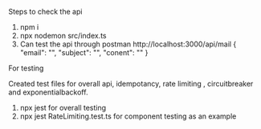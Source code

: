 Steps to check the api

1. npm i
2. npx nodemon src/index.ts
3. Can test the api through postman http://localhost:3000/api/mail
   {
     "email": "",
     "subject": "",
     "conent": ""
   }

For testing

Created test files for overall api, idempotancy, rate limiting , circuitbreaker and exponentialbackoff.
1. npx jest for overall testing 
2. npx jest RateLimiting.test.ts for component testing as an example 
